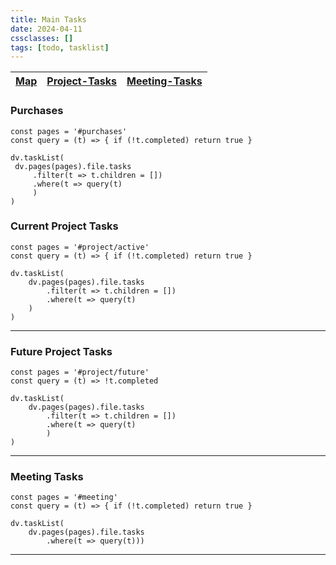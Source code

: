 ```yaml
---
title: Main Tasks
date: 2024-04-11
cssclasses: []
tags: [todo, tasklist]
---
```


[Map](Map.md)| [Project-Tasks](00-Maps&Views/Project-Tasks.md)  | [Meeting-Tasks](00-Maps&Views/Meeting-Tasks.md)
 --- | --- | ---
 
### Purchases

```dataviewjs
const pages = '#purchases'
const query = (t) => { if (!t.completed) return true }

dv.taskList(
 dv.pages(pages).file.tasks
	 .filter(t => t.children = [])
	 .where(t => query(t)
	 )
)
```

### Current Project Tasks

```dataviewjs
const pages = '#project/active'
const query = (t) => { if (!t.completed) return true } 

dv.taskList(
	dv.pages(pages).file.tasks
		.filter(t => t.children = [])
		.where(t => query(t)
    )
)
```

---

### Future Project Tasks

```dataviewjs
const pages = '#project/future'
const query = (t) => !t.completed

dv.taskList(
	dv.pages(pages).file.tasks
		.filter(t => t.children = [])
		.where(t => query(t)
		)
)
```

---

### Meeting Tasks
```dataviewjs
const pages = '#meeting'
const query = (t) => { if (!t.completed) return true } 

dv.taskList(
	dv.pages(pages).file.tasks
		.where(t => query(t)))
```

---